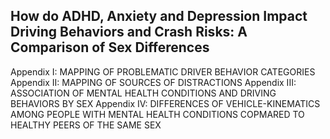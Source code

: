 ## How do ADHD, Anxiety and Depression Impact Driving Behaviors and Crash Risks: A Comparison of Sex Differences

Appendix I: MAPPING OF PROBLEMATIC DRIVER BEHAVIOR CATEGORIES
Appendix II: MAPPING OF SOURCES OF DISTRACTIONS
Appendix III: ASSOCIATION OF MENTAL HEALTH CONDITIONS AND DRIVING BEHAVIORS BY SEX
Appendix IV: DIFFERENCES OF VEHICLE-KINEMATICS AMONG PEOPLE WITH MENTAL HEALTH CONDITIONS COPMARED TO HEALTHY PEERS OF THE SAME SEX
